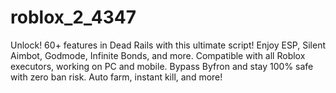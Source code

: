 # roblox_2_4347
Unlock! 60+ features in Dead Rails with this ultimate script! Enjoy ESP, Silent Aimbot, Godmode, Infinite Bonds, and more. Compatible with all Roblox executors, working on PC and mobile. Bypass Byfron and stay 100% safe with zero ban risk. Auto farm, instant kill, and more!
